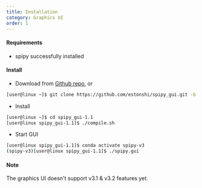 ```yaml
---
title: Installation
category: Graphics UI
order: 1
---
```


#### Requirements

- spipy successfully installed

#### Install

- Download from [Github repo](https://github.com/estonshi/spipy_gui/tree/v1.1), or
```bash
[user@linux ~]$ git clone https://github.com/estonshi/spipy_gui.git -b v1.1 --single-branch
```
- Install
```bash
[user@linux ~]$ cd spipy_gui-1.1
[user@linux spipy_gui-1.1]$ ./compile.sh 
```
- Start GUI
```bash
[user@linux spipy_gui-1.1]$ conda activate spipy-v3
(spipy-v3)[user@linux spipy_gui-1.1]$ ./spipy.gui
```

#### Note

The graphics UI doesn't support v3.1 & v3.2 features yet. 